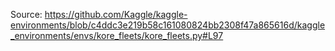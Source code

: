 Source: https://github.com/Kaggle/kaggle-environments/blob/c4ddc3e219b58c161080824bb2308f47a865616d/kaggle_environments/envs/kore_fleets/kore_fleets.py#L97
